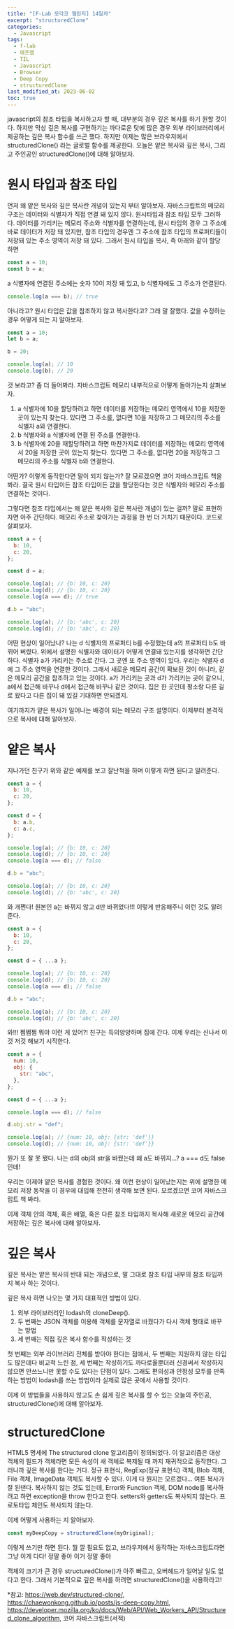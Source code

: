 ```yaml
---
title: "[F-Lab 모각코 챌린지] 14일차"
excerpt: "structuredClone"
categories:
  - Javascript
tags:
  - f-lab
  - 에프랩
  - TIL
  - Javascript
  - Browser
  - Deep Copy
  - structuredClone
last_modified_at: 2023-06-02
toc: true
---
```


javascript의 참조 타입을 복사하고자 할 때, 대부분의 경우 깊은 복사를 하기 원할 것이다. 하지만 막상 깊은 복사를 구현하기는 까다로운 탓에 많은 경우 외부 라이브러리에서 제공하는 깊은 복사 함수를 쓰곤 했다. 하지만 이제는 많은 브라우저에서 structuredClone() 라는 글로벌 함수를 제공한다. 오늘은 얕은 복사와 깊은 복사, 그리고 주인공인 structuredClone()에 대해 알아보자.

# 원시 타입과 참조 타입

먼저 왜 얕은 복사와 깊은 복사란 개념이 있는지 부터 알아보자. 자바스크립트의 메모리 구조는 데이터와 식별자가 직접 연결 돼 있지 않다. 원시타입과 참조 타입 모두 그러하다. 데이터를 가리키는 메모리 주소와 식별자를 연결하는데, 원시 타입의 경우 그 주소에 바로 데이터가 저장 돼 있지만, 참조 타입의 경우엔 그 주소에 참조 타입의 프로퍼티들이 저장돼 있는 주소 영역이 저장 돼 있다. 그래서 원시 타입을 복사, 즉 아래와 같이 할당 하면

```javascript
const a = 10;
const b = a;
```

a 식별자에 연결된 주소에는 숫자 10이 저장 돼 있고, b 식별자에도 그 주소가 연결된다.

```javascript
console.log(a === b); // true
```

아니라고? 원시 타입은 값을 참조하지 않고 복사한다고? 그래 말 잘했다. 값을 수정하는 경우 어떻게 되는 지 알아보자.

```javascript
const a = 10;
let b = a;

b = 20;

console.log(a); // 10
console.log(b); // 20
```

것 보라고? 좀 더 들어봐라. 자바스크립트 메모리 내부적으로 어떻게 돌아가는지 살펴보자.

1. a 식별자에 10을 할당하려고 하면 데이터를 저장하는 메모리 영역에서 10을 저장한 곳이 있는지 찾는다. 있다면 그 주소를, 없다면 10을 저장하고 그 메모리의 주소를 식별자 a와 연결한다.
2. b 식별자와 a 식별자에 연결 된 주소를 연결한다.
3. b 식별자에 20을 재할당하려고 하면 마찬가지로 데이터를 저장하는 메모리 영역에서 20을 저장한 곳이 있는지 찾는다. 있다면 그 주소를, 없다면 20을 저장하고 그 메모리의 주소를 식별자 b와 연결한다.

어떤가? 이렇게 동작한다면 말이 되지 않는가? 잘 모르겠으면 코어 자바스크립트 책을 봐라. 결국 원시 타입이든 참조 타입이든 값을 할당한다는 것은 식별자와 메모리 주소를 연결하는 것이다.

그렇다면 참조 타입에서는 왜 얕은 복사와 깊은 복사란 개념이 있는 걸까? 말로 표현하자면 아주 간단하다. 메모리 주소로 찾아가는 과정을 한 번 더 거치기 때문이다. 코드로 살펴보자.

```javascript
const a = {
  b: 10,
  c: 20,
};

const d = a;

console.log(a); // {b: 10, c: 20}
console.log(d); // {b: 10, c: 20}
console.log(a === d); // true

d.b = "abc";

console.log(a); // {b: 'abc', c: 20}
console.log(d); // {b: 'abc', c: 20}
```

어떤 현상이 일어났나? 나는 d 식별자의 프로퍼티 b를 수정했는데 a의 프로퍼티 b도 바뀌어 버렸다. 위에서 설명한 식별자와 데이터가 어떻게 연결돼 있는지를 생각하면 간단하다. 식별자 a가 가리키는 주소로 간다. 그 곳엔 또 주소 영역이 있다. 우리는 식별자 d에 그 주소 영역을 연결한 것이다. 그래서 새로운 메모리 공간이 확보된 것이 아니라, 같은 메모리 공간을 참조하고 있는 것이다. a가 가리키는 곳과 d가 가리키는 곳이 같으니, a에서 접근해 바꾸나 d에서 접근해 바꾸나 같은 것이다. 집은 한 곳인데 평소랑 다른 길로 왔다고 다른 집이 돼 있길 기대하면 안되겠지.

여기까지가 얕은 복사가 일어나는 배경이 되는 메모리 구조 설명이다. 이제부터 본격적으로 복사에 대해 알아보자.

# 얕은 복사

지나가던 친구가 위와 같은 예제를 보고 잘난척을 하며 이렇게 하면 된다고 알려준다.

```javascript
const a = {
  b: 10,
  c: 20,
};

const d = {
  b: a.b,
  c: a.c,
};

console.log(a); // {b: 10, c: 20}
console.log(d); // {b: 10, c: 20}
console.log(a === d); // false

d.b = "abc";

console.log(a); // {b: 10, c: 20}
console.log(d); // {b: 'abc', c: 20}
```

와 개쩐다! 원본인 a는 바뀌지 않고 d만 바뀌었다!!! 이렇게 반응해주니 이런 것도 알려준다.

```javascript
const a = {
  b: 10,
  c: 20,
};

const d = { ...a };

console.log(a); // {b: 10, c: 20}
console.log(d); // {b: 10, c: 20}
console.log(a === d); // false

d.b = "abc";

console.log(a); // {b: 10, c: 20}
console.log(d); // {b: 'abc', c: 20}
```

와!!! 쩜쩜쩜 뭐야 이런 게 있어?! 친구는 득의양양하며 집에 간다. 이제 우리는 신나서 이것 저것 해보기 시작한다.

```javascript
const a = {
  num: 10,
  obj: {
    str: "abc",
  },
};

const d = { ...a };

console.log(a === d); // false

d.obj.str = "def";

console.log(a); // {num: 10, obj: {str: 'def'}}
console.log(d); // {num: 10, obj: {str: 'def'}}
```

뭔가 또 잘 못 됐다. 나는 d의 obj의 str을 바꿨는데 왜 a도 바뀌지...? a === d도 false인데!

우리는 이제야 얕은 복사를 경험한 것이다. 왜 이런 현상이 일어났는지는 위에 설명한 메모리 저장 동작을 이 경우에 대입해 천천히 생각해 보면 된다. 모르겠으면 코어 자바스크립트 책 봐라.

이제 객체 안의 객체, 혹은 배열, 혹은 다른 참조 타입까지 복사해 새로운 메모리 공간에 저장하는 깊은 복사에 대해 알아보자.

# 깊은 복사

깊은 복사는 얕은 복사의 반대 되는 개념으로, 말 그대로 참조 타입 내부의 참조 타입까지 복사 하는 것이다.

깊은 복사 하면 나오는 몇 가지 대표적인 방법이 있다.

1. 외부 라이브러리인 lodash의 cloneDeep().
2. 두 번째는 JSON 객체를 이용해 객체를 문자열로 바꿨다가 다시 객체 형태로 바꾸는 방법
3. 세 번째는 직접 깊은 복사 함수를 작성하는 것

첫 번째는 외부 라이브러리 전체를 받아야 한다는 점에서, 두 번째는 지원하지 않는 타입도 많은데다 비교적 느린 점, 세 번째는 작성하기도 까다로울뿐더러 신경써서 작성하지 않으면 안쓰느니만 못할 수도 있다는 단점이 있다. 그래도 편의성과 안정성 모두를 만족하는 방법이 lodash를 쓰는 방법이라 실제로 많은 곳에서 사용할 것이다.

이제 이 방법들을 사용하지 않고도 손 쉽게 깊은 복사를 할 수 있는 오늘의 주인공, structuredClone()에 대해 알아보자.

# structuredClone

HTML5 명세에 The structured clone 알고리즘이 정의되었다. 이 알고리즘은 대상 객체의 필드가 객체라면 모든 속성이 새 객체로 복제될 때 까지 재귀적으로 동작한다. 그러니까 깊은 복사를 한다는 거다. 정규 표현식, RegExp(정규 표현식) 객체, Blob 객체, File 객체, ImageData 객체도 복사할 수 있다. 이게 다 뭔지는 모르겠다... 여튼 복사가 잘 된댄다. 복사하지 않는 것도 있는데, Error와 Function 객체, DOM node를 복사하려고 하면 exception을 throw 한다고 한다. setters와 getters도 복사되지 않는다. 프로토타입 체인도 복사되지 않는다.

이제 어떻게 사용하는 지 알아보자.

```javascript
const myDeepCopy = structuredClone(myOriginal);
```

이렇게 쓰기만 하면 된다. 뭘 깔 필요도 없고, 브라우저에서 동작하는 자바스크립트라면 그냥 이게 다다! 정말 좋아 이거 정말 좋아

객체의 크기가 큰 경우 structuredClone()가 아주 빠르고, 오버헤드가 일어날 일도 없다고 한다. 그래서 기본적으로 깊은 복사를 하려면 structuredClone()을 사용하라고!

\*참고: <https://web.dev/structured-clone/>,
<https://chaewonkong.github.io/posts/js-deep-copy.html>,
<https://developer.mozilla.org/ko/docs/Web/API/Web_Workers_API/Structured_clone_algorithm>,
코어 자바스크립트(서적)
